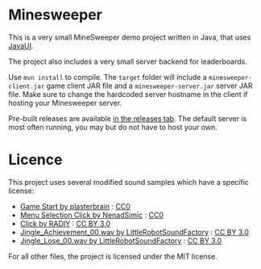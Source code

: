# Minesweeper

This is a very small MineSweeper demo project written in Java, that uses [JavaUI](https://github.com/Delthas/JavaUI).

The project also includes a very small server backend for leaderboards.

Use ```mvn install``` to compile. The ```target``` folder will include a ```minesweeper-client.jar``` game client JAR file and a ```minesweeper-server.jar``` server JAR file. Make sure to change the hardcoded server hostname in the client if hosting your Minesweeper server.

Pre-built releases are available [in the releases tab](https://github.com/Delthas/minesweeper/releases/). The default server is most often running, you may but do not have to host your own.

# Licence

This project uses several modified sound samples which have a specific license:
- [Game Start by plasterbrain](https://freesound.org/people/plasterbrain/sounds/243020/) : [CC0](http://creativecommons.org/publicdomain/zero/1.0/)
- [Menu Selection Click by NenadSimic](https://freesound.org/people/NenadSimic/sounds/171697/) : [CC0](http://creativecommons.org/publicdomain/zero/1.0/)
- [Click by RADIY](https://freesound.org/people/RADIY/sounds/213148/) : [CC BY 3.0](http://creativecommons.org/publicdomain/zero/1.0/)
- [Jingle_Achievement_00.wav by LittleRobotSoundFactory](https://freesound.org/people/LittleRobotSoundFactory/sounds/270404/) : [CC BY 3.0](http://creativecommons.org/publicdomain/zero/1.0/)
- [Jingle_Lose_00.wav by LittleRobotSoundFactory](https://freesound.org/people/LittleRobotSoundFactory/sounds/270467/) : [CC BY 3.0](http://creativecommons.org/publicdomain/zero/1.0/)

For all other files, the project is licensed under the MIT license.
